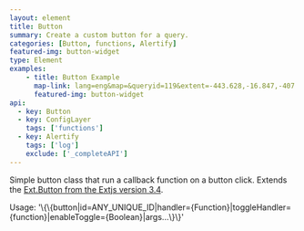 ```yaml
---
layout: element
title: Button
summary: Create a custom button for a query.
categories: [Button, functions, Alertify]
featured-img: button-widget
type: Element
examples:
    - title: Button Example
      map-link: lang=eng&map=&queryid=119&extent=-443.628,-16.847,-407.373,3.294&tools=helpintro,layerchooser,zoomextent,customzoom,getfeature,hovershowlegend&options=scale,startopened,hidestylechooser,enablequeries,capabilities&visiblelayers=2
      featured-img: button-widget
api: 
  - key: Button
  - key: ConfigLayer
    tags: ['functions']
  - key: Alertify
    tags: ['log']
    exclude: ['_completeAPI']
---
```

Simple button class that run a callback function on a button click. Extends the <a target='_blank' href='https://docs.sencha.com/extjs/3.4.0/#!/api/Ext.Button'>Ext.Button from the Extjs version 3.4</a>.

Usage: '\\\{\\\{button\|id=ANY_UNIQUE_ID\|handler={Function}\|toggleHandler={function}\|enableToggle={Boolean}\|args...\\\}\\\}'

